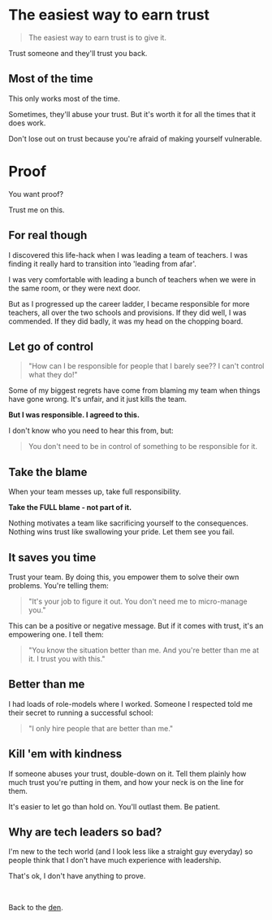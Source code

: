 # The easiest way to earn trust

> The easiest way to earn trust is to give it.

Trust someone and they'll trust you back.

## Most of the time

This only works most of the time.

Sometimes, they'll abuse your trust. But it's worth it for all the times that it does work.

Don't lose out on trust because you're afraid of making yourself vulnerable.

# Proof

You want proof? 

Trust me on this.

## For real though

I discovered this life-hack when I was leading a team of teachers. I was finding it really hard to transition into 'leading from afar'.

I was very comfortable with leading a bunch of teachers when we were in the same room, or they were next door.

But as I progressed up the career ladder, I became responsible for more teachers, all over the two schools and provisions. If they did well, I was commended. If they did badly, it was my head on the chopping board.

## Let go of control

> "How can I be responsible for people that I barely see?? I can't control what they do!"

Some of my biggest regrets have come from blaming my team when things have gone wrong. It's unfair, and it just kills the team.

**But I was responsible. I agreed to this.**

I don't know who you need to hear this from, but:

> You don't need to be in control of something to be responsible for it.

## Take the blame

When your team messes up, take full responsibility.

**Take the FULL blame - not part of it.**

Nothing motivates a team like sacrificing yourself to the consequences. Nothing wins trust like swallowing your pride. Let them see you fail.

## It saves you time

Trust your team. By doing this, you empower them to solve their own problems. You're telling them:

> "It's your job to figure it out. You don't need me to micro-manage you."

This can be a positive or negative message. But if it comes with trust, it's an empowering one. I tell them: 

> "You know the situation better than me. And you're better than me at it. I trust you with this."

## Better than me

I had loads of role-models where I worked. Someone I respected told me their secret to running a successful school:

> "I only hire people that are better than me."

## Kill 'em with kindness

If someone abuses your trust, double-down on it. Tell them plainly how much trust you're putting in them, and how your neck is on the line for them.

It's easier to let go than hold on. You'll outlast them. Be patient.

## Why are tech leaders so bad?

I'm new to the tech world (and I look less like a straight guy everyday) so people think that I don't have much experience with leadership.

That's ok, I don't have anything to prove.

<br>

Back to the [den](/wikiblogarden).
